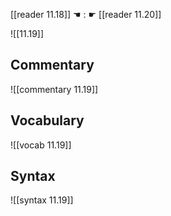 [[reader 11.18]] ☚ : ☛ [[reader 11.20]]

![[11.19]]

## Commentary

![[commentary 11.19]]

## Vocabulary

![[vocab 11.19]]

## Syntax

![[syntax 11.19]]

